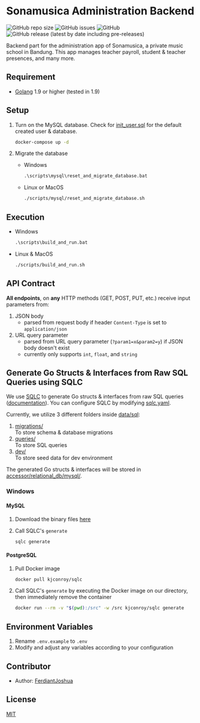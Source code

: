# Sonamusica Administration Backend

![GitHub repo size](https://img.shields.io/github/repo-size/FerdiantJoshua/sonamusica-administration-backend) ![GitHub issues](https://img.shields.io/github/issues/FerdiantJoshua/sonamusica-administration-backend) ![GitHub](https://img.shields.io/github/license/FerdiantJoshua/sonamusica-administration-backend) ![GitHub release (latest by date including pre-releases)](https://img.shields.io/github/v/release/FerdiantJoshua/sonamusica-administration-backend?include_prereleases)

Backend part for the administration app of Sonamusica, a private music school in Bandung. This app manages teacher payroll, student & teacher presences, and many more. 

## Requirement

- [Golang](https://go.dev/) 1.9 or higher (tested in 1.9)

## Setup

1. Turn on the MySQL database. Check for [init_user.sql](scripts/mysql/init_user.sql) for the default created user & database.

    ```sh
    docker-compose up -d
    ```

2. Migrate the database

    - Windows

        ```bat
        .\scripts\mysql\reset_and_migrate_database.bat
        ```

    - Linux or MacOS

        ```sh
        ./scripts/mysql/reset_and_migrate_database.sh
        ```

## Execution

- Windows

    ```bat
    .\scripts\build_and_run.bat
    ```

- Linux & MacOS

    ```sh
    ./scripts/build_and_run.sh
    ```

## API Contract

**All endpoints**, on **any** HTTP methods (GET, POST, PUT, etc.) receive input parameters from:

1. JSON body
    - parsed from request body if header `Content-Type` is set to `application/json`
2. URL query parameter
    - parsed from URL query parameter (`?param1=x&param2=y`) if JSON body doesn't exist  
    - currently only supports `int`, `float`, and `string`

## Generate Go Structs & Interfaces from Raw SQL Queries using SQLC

We use [SQLC](https://github.com/kyleconroy/sqlc) to generate Go structs & interfaces from raw SQL queries ([documentation](https://docs.sqlc.dev/en/latest/tutorials/getting-started-mysql.html)). You can configure SQLC by modifying [sqlc.yaml](sqlc.yaml).

Currently, we utilize 3 different folders inside [data/sql](data/sql/):

1. [migrations/](data/sql/migrations/)  
   To store schema & database migrations
2. [queries/](data/sql/queries/)  
   To store SQL queries
3. [dev/](data/sql/dev/)  
   To store seed data for dev environment

The generated Go structs & interfaces will be stored in [accessor/relational_db/mysql/](accessor/relational_db/mysql/).

### Windows

#### MySQL

1. Download the binary files [here](https://github.com/kyleconroy/sqlc/releases/download/v1.17.2/sqlc_1.17.2_windows_amd64.zip)

2. Call SQLC's `generate`

    ```sh
    sqlc generate
    ```

#### PostgreSQL

1. Pull Docker image

    ```sh
    docker pull kjconroy/sqlc
    ```

2. Call SQLC's `generate` by executing the Docker image on our directory, then immediately remove the container

    ```sh
    docker run --rm -v "$(pwd):/src" -w /src kjconroy/sqlc generate
    ```

## Environment Variables

1. Rename `.env.example` to `.env`
2. Modify and adjust any variables according to your configuration

## Contributor

- Author: [FerdiantJoshua](https://github.com/FerdiantJoshua)

## License

[MIT](LICENSE)
